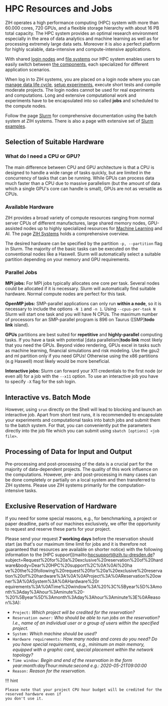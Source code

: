 # HPC Resources and Jobs

ZIH operates a high performance computing (HPC) system with more than 60.000 cores, 720 GPUs, and a
flexible storage hierarchy with about 16 PB total capacity. The HPC system provides an optimal
research environment especially in the area of data analytics and machine learning as well as for
processing extremely large data sets. Moreover it is also a perfect platform for highly scalable,
data-intensive and compute-intensive applications.

With shared [login nodes](#login-nodes) and [file systems](../data_lifecycle/file_systems.md) our
HPC system enables users to easily switch between [the components](hardware_overview.md), each
specialized for different application scenarios.

When log in to ZIH systems, you are placed on a login node where you can
[manage data life cycle](../data_lifecycle/overview.md),
[setup experiments](../data_lifecycle/experiments.md),
execute short tests and compile moderate projects. The login nodes cannot be used for real
experiments and computations. Long and extensive computational work and experiments have to be
encapsulated into so called **jobs** and scheduled to the compute nodes.

Follow the page [Slurm](slurm.md) for comprehensive documentation using the batch system at
ZIH systems. There is also a page with extensive set of [Slurm examples](slurm_examples.md).

## Selection of Suitable Hardware

### What do I need a CPU or GPU?

The main difference between CPU and GPU architecture is that a CPU is designed to handle a wide
range of tasks quickly, but are limited in the concurrency of tasks that can be running. While GPUs
can process data much faster than a CPU due to massive parallelism (but the amount of data which
a single GPU's core can handle is small), GPUs are not as versatile as CPUs.

### Available Hardware

ZIH provides a broad variety of compute resources ranging from normal server CPUs of different
manufactures, large shared memory nodes, GPU-assisted nodes up to highly specialized resources for
[Machine Learning](../software/machine_learning.md) and AI.
The page [ZIH Systems](hardware_overview.md) holds a comprehensive overview.

The desired hardware can be specified by the partition `-p, --partition` flag in Slurm.
The majority of the basic tasks can be executed on the conventional nodes like a Haswell. Slurm will
automatically select a suitable partition depending on your memory and GPU requirements.

### Parallel Jobs

**MPI jobs:** For MPI jobs typically allocates one core per task. Several nodes could be allocated
if it is necessary. Slurm will automatically find suitable hardware. Normal compute nodes are
perfect for this task.

**OpenMP jobs:** SMP-parallel applications can only run **within a node**, so it is necessary to
include the options `-N 1` and `-n 1`. Using `--cpus-per-task N` Slurm will start one task and you
will have N CPUs. The maximum number of processors for an SMP-parallel program is 896 on Taurus
([SMP]**todo link** island).

**GPUs** partitions are best suited for **repetitive** and **highly-parallel** computing tasks. If
you have a task with potential [data parallelism]**todo link** most likely that you need the GPUs.
Beyond video rendering, GPUs excel in tasks such as machine learning, financial simulations and risk
modeling. Use the gpu2 and ml partition only if you need GPUs! Otherwise using the x86 partitions
(e.g Haswell) most likely would be more beneficial.

**Interactive jobs:** Slurm can forward your X11 credentials to the first node (or even all) for a job
with the `--x11` option. To use an interactive job you have to specify `-X` flag for the ssh login.

## Interactive vs. Batch Mode

However, using `srun` directly on the Shell will lead to blocking and launch an interactive job.
Apart from short test runs, it is recommended to encapsulate your experiments and computational
tasks into batch jobs and submit them to the batch system. For that, you can conveniently put the
parameters directly into the job file which you can submit using `sbatch [options] <job file>`.

## Processing of Data for Input and Output

Pre-processing and post-processing of the data is a crucial part for the majority of data-dependent
projects. The quality of this work influence on the computations. However, pre- and post-processing
in many cases can be done completely or partially on a local system and then transferred to ZIH
systems. Please use ZIH systems primarily for the computation-intensive tasks.

## Exclusive Reservation of Hardware

If you need for some special reasons, e.g., for benchmarking, a project or paper deadline, parts of
our machines exclusively, we offer the opportunity to request and reserve these parts for your
project.

Please send your request **7 working days** before the reservation should start (as that's our
maximum time limit for jobs and it is therefore not guaranteed that resources are available on
shorter notice) with the following information to the
[HPC
support](mailto:hpcsupport@zih.tu-dresden.de?subject=Request%20for%20a%20exclusive%20reservation%20of%20hardware&body=Dear%20HPC%20support%2C%0A%0AI%20ha
ve%20the%20following%20request%20for%20a%20exclusive%20reservation%20of%20hardware%3A%0A%0AProject%3A%0AReservation%20owner%3A%0ASystem%3A%0AHardware%20r
equirements%3A%0ATime%20window%3A%20%3C%5Byear%5D%3Amonth%3Aday%3Ahour%3Aminute%20-%20%5Byear%5D%3Amonth%3Aday%3Ahour%3Aminute%3E%0AReason%3A):

- `Project:` *Which project will be credited for the reservation?*
- `Reservation owner:` *Who should be able to run jobs on the
  reservation? I.e., name of an individual user or a group of users
  within the specified project.*
- `System:` *Which machine should be used?*
- `Hardware requirements:` *How many nodes and cores do you need? Do
  you have special requirements, e.g., minimum on main memory,
  equipped with a graphic card, special placement within the network
  topology?*
- `Time window:` *Begin and end of the reservation in the form
  year:month:dayThour:minute:second e.g.: 2020-05-21T09:00:00*
- `Reason:` *Reason for the reservation.*

!!! hint

    Please note that your project CPU hour budget will be credited for the reserved hardware even if
    you don't use it.

